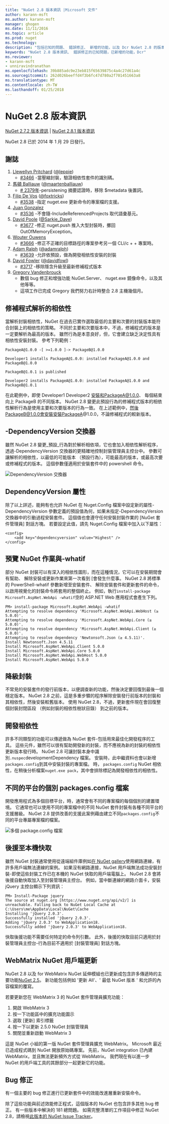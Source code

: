 ```yaml
---
title: "NuGet 2.8 版本資訊 |Microsoft 文件"
author: karann-msft
ms.author: karann-msft
manager: ghogen
ms.date: 11/11/2016
ms.topic: article
ms.prod: nuget
ms.technology: 
description: "包括已知的問題、 錯誤修正、 新增的功能，以及 Dcr NuGet 2.8 的版本資訊。"
keywords: "NuGet 2.8 版本資訊、 錯誤修正的已知問題，已新增的功能，Dcr"
ms.reviewer:
- karann-msft
- unniravindranathan
ms.openlocfilehash: 39b885adc9e23eb815f65639875c4a4c27d61a4c
ms.sourcegitcommit: 262d026beeffd4f3b6fc47d780a2f701451663a8
ms.translationtype: MT
ms.contentlocale: zh-TW
ms.lasthandoff: 01/25/2018
---
```

# <a name="nuget-28-release-notes"></a>NuGet 2.8 版本資訊

[NuGet 2.7.2 版本資訊](../release-notes/nuget-2.7.2.md) | [NuGet 2.8.1 版本資訊](../release-notes/nuget-2.8.1.md)

NuGet 2.8 已於 2014 年 1 月 29 日發行。

## <a name="acknowledgements"></a>謝誌

1. [Llewellyn Pritchard](https://www.codeplex.com/site/users/view/leppie) ([@leppie](https://twitter.com/leppie))
    - [#3466](https://nuget.codeplex.com/workitem/3466) -當壓縮封裝，驗證相依性套件的識別碼。
1. [馬頓 Balliauw](https://www.codeplex.com/site/users/view/maartenba) ([@maartenballiauw](https://twitter.com/maartenballiauw))
    - [# 2379年](https://nuget.codeplex.com/workitem/2379)-persistening 摘要認證時，移除 $metadata 後置詞。
1. [Filip De Vos](https://www.codeplex.com/site/users/view/FilipDeVos) ([@foxtricks](https://twitter.com/foxtricks))
    - [#3538](http://nuget.codeplex.com/workitem/3538) -指定 nuget.exe 更新命令的專案檔的支援。
1. [Juan Gonzalez](https://www.codeplex.com/site/users/view/jjgonzalez)
    - [#3536](http://nuget.codeplex.com/workitem/3536) -不會隨-IncludeReferencedProjects 取代語彙基元。
1. [David Poole](https://www.codeplex.com/site/users/view/Sarkie) ([@Sarkie_Dave](https://twitter.com/Sarkie_Dave))
    - [#3677](http://nuget.codeplex.com/workitem/3677) -修正 nuget.push 推入大型封裝時，擲回 OutOfMemoryException。
1. [Wouter Ouwens](https://www.codeplex.com/site/users/view/Despotes)
    - [#3666](http://nuget.codeplex.com/workitem/3666) -修正不正確的目標路徑的專案參考另一個 CLI/c + + 專案時。
1. [Adam Ralph](http://www.codeplex.com/site/users/view/adamralph) ([@adamralph](https://twitter.com/adamralph))
    - [#3639](https://nuget.codeplex.com/workitem/3639) -允許依預設，做為開發相依性安裝的封裝
1. [David Fowler](https://www.codeplex.com/site/users/view/dfowler) ([@davidfowl](https://twitter.com/davidfowl))
    - [#3717](https://nuget.codeplex.com/workitem/3717) -移除隱含升級至最新修補程式版本
1. [Gregory Vandenbrouck](https://www.codeplex.com/site/users/view/vdbg)
    - 數個 bug 修正和增強功能 NuGet.Server、 nuget.exe 鏡像命令，以及其他等等。
    - 這項工作已完成 Gregory 我們努力右計時整合 2.8 主機幾個月。

## <a name="patch-resolution-for-dependencies"></a>修補程式解析的相依性

當解析封裝相依性，NuGet 在過去已實作選取最低的主要和次要的封裝版本能符合封裝上的相依性的策略。 不同於主要和次要版本中，不過，修補程式的版本是一定要解析為最高的版本。 雖然行為是本意良好，但，它會建立缺乏決定性具有相依性安裝封裝。 參考下列範例：

    PackageA@1.0.0 -[ >=1.0.0 ]-> PackageB@1.0.0

    Developer1 installs PackageA@1.0.0: installed PackageA@1.0.0 and PackageB@1.0.0

    PackageB@1.0.1 is published

    Developer2 installs PackageA@1.0.0: installed PackageA@1.0.0 and PackageB@1.0.1

在此範例中，即使 Developer1 Developer2 安裝和PackageA@1.0.0、 每個結束向上 PackageB 的不同版本。 NuGet 2.8 變更此預設行為的修補程式版本的相依性解析行為是使用主要和次要版本的行為一致。 在上述範例中，然後PackageB@1.0.0會安裝安裝PackageA@1.0.0，不論修補程式的較新版本。

## <a name="-dependencyversion-switch"></a>-DependencyVersion 交換器

雖然 NuGet 2.8 變更_預設_行為對於解析相依項，它也會加入相依性解析程序，透過-DependencyVersion 交換器的更精確地控制封裝管理員主控台中。 參數可讓解析的相依性，以最低的可能版本 （預設行為），可能最高的版本，或最高次要或修補程式的版本。  這個參數僅適用於安裝套件中的 powershell 命令。

![DependencyVersion 交換器](./media/NuGet-2.8/dependencyversion.png)

## <a name="dependencyversion-attribute"></a>DependencyVersion 屬性

除了以上詳述，能夠有也允許 NuGet 在 Nuget.Config 檔案中設定新的屬性-DependencyVersion 參數定義的預設值為何，如果未指定-DependencyVersion 交換器中的引動過程安裝套件。 這個值也會遵守任何安裝封裝作業的 [NuGet 套件管理員] 對話方塊。 若要設定此值，請先 Nuget.Config 檔案中加入以下屬性：

    <config>
        <add key="dependencyversion" value="Highest" />
    </config>

## <a name="preview-nuget-operations-with--whatif"></a>預覽 NuGet 作業與-whatif

部分 NuGet 封裝可以有深入的相依性圖形，而在這種情況，它可以在安裝期間會有幫助、 解除安裝或更新作業來第一次看到 [會發生什麼事。 NuGet 2.8 將標準的 PowerShell-whatif 參數新增至安裝套件、 解除安裝套件和更新套件的命令，以啟用視覺化的封裝命令將套用的整個終止。 例如，執行`install-package Microsoft.AspNet.WebApi -whatif`空的 ASP.NET Web 應用程式會產生下列。

    PM> install-package Microsoft.AspNet.WebApi -whatif
    Attempting to resolve dependency 'Microsoft.AspNet.WebApi.WebHost (≥ 5.0.0)'.
    Attempting to resolve dependency 'Microsoft.AspNet.WebApi.Core (≥ 5.0.0)'.
    Attempting to resolve dependency 'Microsoft.AspNet.WebApi.Client (≥ 5.0.0)'.
    Attempting to resolve dependency 'Newtonsoft.Json (≥ 4.5.11)'.
    Install Newtonsoft.Json 4.5.11
    Install Microsoft.AspNet.WebApi.Client 5.0.0
    Install Microsoft.AspNet.WebApi.Core 5.0.0
    Install Microsoft.AspNet.WebApi.WebHost 5.0.0
    Install Microsoft.AspNet.WebApi 5.0.0

## <a name="downgrade-package"></a>降級封裝

不常見的安裝套件的發行前版本，以便調查新的功能，然後決定要回復到最後一個穩定版本。 NuGet 2.8 之前，這是多重步驟的程序解除安裝發行前版本的封裝和其相依性，然後安裝較舊版本。 使用 NuGet 2.8，不過，更新套件現在會回復整個封裝封閉區段 （例如封裝的相依性樹狀目錄） 到之前的版本。

## <a name="development-dependencies"></a>開發相依性

許多不同類型的功能可以傳遞做為 NuGet 套件-包括用來最佳化開發程序的工具。 這些元件，雖然可以很有幫助開發新的封裝，而不應視為新的封裝的相依性更新版本發行時。 NuGet 2.8 可讓封裝本身中識別`.nuspec`developmentDependency 檔案。 安裝時，此中繼資料也會以新增`packages.config`到其中安裝封裝的專案檔。 時， `packages.config` NuGet 相依性，在稍後分析檔案`nuget.exe pack`，其中會排除標記為開發相依性的相依性。

## <a name="individual-packagesconfig-files-for-different-platforms"></a>不同的平台的個別 packages.config 檔案

開發應用程式為多個目標平台，時，通常會有不同的專案檔的每個個別的建置環境。 它通常也可以使用不同的專案檔中的不同 NuGet 套件封裝有各種不同平台的支援層級。 NuGet 2.8 提供改善的支援此案例藉由建立不同`packages.config`不同的平台專屬專案檔的檔案。

![多個 package.config 檔案](./media/NuGet-2.8/multiple-packageconfigs.png)

## <a name="fallback-to-local-cache"></a>後援至本機快取

雖然 NuGet 封裝通常使用從遠端組件庫例如[在 NuGet gallery](http://www.nuget.org/)使用網路連線，有許多用戶端無法連線的案例。 如果沒有網路連接，NuGet 用戶端無法成功安裝封裝-即使這些封裝工作已在本機的 NuGet 快取的用戶端電腦上。 NuGet 2.8 會將後援自動快取加入至封裝管理員主控台。 例如，當中斷連線的網路介面卡，安裝 jQuery 主控台顯示下列資訊：

    PM> Install-Package jquery
    The source at nuget.org [https://www.nuget.org/api/v2/] is unreachable. Falling back to NuGet Local Cache at C:\Users\me\AppData\Local\NuGet\Cache
    Installing 'jQuery 2.0.3'.
    Successfully installed 'jQuery 2.0.3'.
    Adding 'jQuery 2.0.3' to WebApplication18.
    Successfully added 'jQuery 2.0.3' to WebApplication18.

快取後援功能不需要任何特定的命令列引數。 此外，後援的快取目前只適用於封裝管理員主控台-行為目前不適用於 [封裝管理員] 對話方塊。

## <a name="webmatrix-nuget-client-updates"></a>WebMatrix NuGet 用戶端更新

NuGet 2.8 以及 for WebMatrix NuGet 延伸模組也已更新成包含許多傳遞時的主要功能[NuGet 2.5](../release-notes/nuget-2.5.md)。 新功能包括例如 '更新 All'、' 最低 NuGet 版本 ' 和允許的內容檔案的覆寫。

若要更新您在 WebMatrix 3 的 NuGet 套件管理員擴充功能：

1. 開啟 WebMatrix 3
1. 按一下功能區中的擴充功能圖示
1. 選取 [更新] 索引標籤
1. 按一下以更新 2.5.0 NuGet 封裝管理員
1. 關閉並重新啟動 WebMatrix 3

這是 NuGet 小組的第一版 NuGet 套件管理員擴充 WebMatrix。  Microsoft 最近已造成程式碼到 NuGet 開放原始碼專案。 先前，NuGet integration 已內建 WebMatrix，並且無法更新頻外方式從 WebMatrix。  我們現在有以進一步 NuGet 的用戶端工具的其餘部分一起更新它的功能。

## <a name="bug-fixes"></a>Bug 修正

有一個主要的 bug 修正進行已更新套件中的效能改進層重新安裝命令。

除了這些功能與前述效能修正程式，這個版本的 NuGet 也包含許多其他 bug 修正。 有一些版本中解決的 181 總問題。 如需完整清單的工作項目中修正 NuGet 2.8，請檢視[此版本的 NuGet Issue Tracker](https://nuget.codeplex.com/workitem/list/advanced?release=NuGet%202.8&status=all)。
